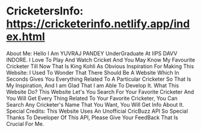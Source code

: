 # CricketersInfo: https://cricketerinfo.netlify.app/index.html
About Me:
Hello I Am YUVRAJ PANDEY UnderGraduate At IIPS DAVV INDORE. I Love To Play And Watch Cricket And You May Know My Favourite Cricketer Till Now That Is King Kohli As Obvious
Inspiration For Making This Website:
I Used To Wonder That There Should Be A Website Which In Seconds Gives You Everything Related To A Particular Cricketer So That Is My Inspiration, And I am Glad That I am Able To Develop It.
What This Website Do?
This Website Let's You Search For Your Favorite Cricketer And You Will Get Every Thing Related To Your Favorite Cricketer, You Can Search Any Cricketer's Name That You Want, You Will Get Info About It.
Special Credits:
This Website Uses An Unofficial CricBuzz API So Special Thanks To Developer Of This API, Please Give Your FeedBack That Is Crucial For Me.


